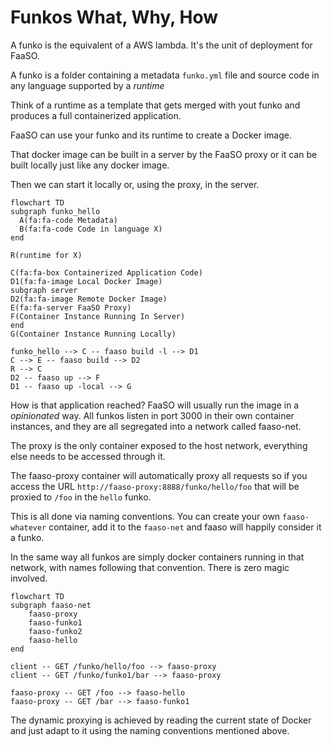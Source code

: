 # Funkos What, Why, How

A funko is the equivalent of a AWS lambda. It's the unit
of deployment for FaaSO.

A funko is a folder containing a metadata `funko.yml` file
and source code in any language supported by a *runtime*

Think of a runtime as a template that gets merged with yout
funko and produces a full containerized application.

FaaSO can use your funko and its runtime to create a Docker image.

That docker image can be built in a server by the FaaSO proxy or it can be
built locally just like any docker image.

Then we can start it locally or, using the proxy, in the server.

```mermaid
flowchart TD
subgraph funko_hello
  A(fa:fa-code Metadata)
  B(fa:fa-code Code in language X)
end

R(runtime for X)

C(fa:fa-box Containerized Application Code)
D1(fa:fa-image Local Docker Image)
subgraph server
D2(fa:fa-image Remote Docker Image)
E(fa:fa-server FaaSO Proxy)
F(Container Instance Running In Server)
end
G(Container Instance Running Locally)

funko_hello --> C -- faaso build -l --> D1
C --> E -- faaso build --> D2
R --> C
D2 -- faaso up --> F
D1 -- faaso up -local --> G
```

How is that application reached? FaaSO will usually run the image
in a *opinionated* way. All funkos listen in port 3000 in their own
container instances, and they are all segregated into a network called
faaso-net.

The proxy is the only container exposed to the host network, everything
else needs to be accessed through it.

The faaso-proxy container will automatically proxy all requests so if
you access the URL `http://faaso-proxy:8888/funko/hello/foo` that will be
proxied to `/foo` in the `hello` funko.

This is all done via naming conventions. You can create your own
`faaso-whatever` container, add it to the `faaso-net` and faaso will
happily consider it a funko.

In the same way all funkos are simply docker containers running in that
network, with names following that convention. There is zero magic
involved.

```mermaid
flowchart TD
subgraph faaso-net
    faaso-proxy
    faaso-funko1
    faaso-funko2
    faaso-hello
end

client -- GET /funko/hello/foo --> faaso-proxy
client -- GET /funko/funko1/bar --> faaso-proxy

faaso-proxy -- GET /foo --> faaso-hello
faaso-proxy -- GET /bar --> faaso-funko1
```

The dynamic proxying is achieved by reading the current state of
Docker and just adapt to it using the naming conventions mentioned
above.
